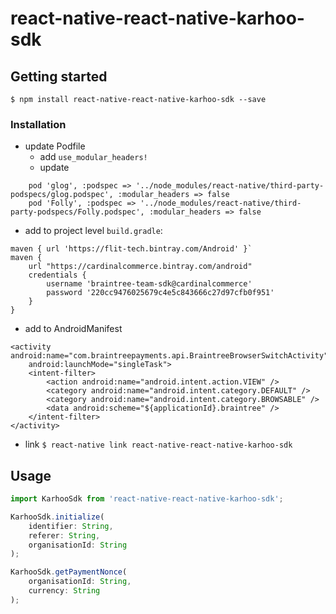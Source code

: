 # react-native-react-native-karhoo-sdk

## Getting started

`$ npm install react-native-react-native-karhoo-sdk --save`

### Installation

* update Podfile
    * add
`use_modular_headers!`
    * update 
```
    pod 'glog', :podspec => '../node_modules/react-native/third-party-podspecs/glog.podspec', :modular_headers => false
    pod 'Folly', :podspec => '../node_modules/react-native/third-party-podspecs/Folly.podspec', :modular_headers => false
````

* add to project level `build.gradle`:
```
maven { url 'https://flit-tech.bintray.com/Android' }`
maven {
    url "https://cardinalcommerce.bintray.com/android"
    credentials {
        username 'braintree-team-sdk@cardinalcommerce'
        password '220cc9476025679c4e5c843666c27d97cfb0f951'
    }
}
```

* add to AndroidManifest
```
<activity android:name="com.braintreepayments.api.BraintreeBrowserSwitchActivity"
    android:launchMode="singleTask">
    <intent-filter>
        <action android:name="android.intent.action.VIEW" />
        <category android:name="android.intent.category.DEFAULT" />
        <category android:name="android.intent.category.BROWSABLE" />
        <data android:scheme="${applicationId}.braintree" />
    </intent-filter>
</activity>
```

* link
`$ react-native link react-native-react-native-karhoo-sdk`

## Usage

```javascript
import KarhooSdk from 'react-native-react-native-karhoo-sdk';
```
```javascript
KarhooSdk.initialize(
    identifier: String,
    referer: String,
    organisationId: String
);
```
```javascript
KarhooSdk.getPaymentNonce(
    organisationId: String,
    currency: String
);
```
